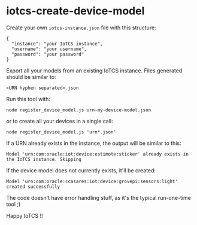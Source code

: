 # iotcs-create-device-model

Create your own `iotcs-instance.json` file with this structure:

```
{
  "instance": "your IoTCS instance",
  "username": "your username",
  "password": "your password"
}
```

Export all your models from an existing IoTCS instance. Files generated should be similar to:

```
<URN hyphen separated>.json
```

Run this tool with:

```
node register_device_model.js urn-my-device-model.json
```

or to create all your devices in a single call:

```
node register_device_model.js 'urn*.json'
```

If a URN already exists in the instance, the output will be similar to this:

```
Model 'urn:com:oracle:iot:device:estimote:sticker' already exists in the IoTCS instance. Skipping
```

If the device model does not currently exists, it'll be created:

```
Model 'urn:com:oracle:ccasares:iot:device:grovepi:sensors:light' created successfully
```

The code doesn't have error handling stuff, as it's the typical run-one-time tool ;)

Happy IoTCS !!
